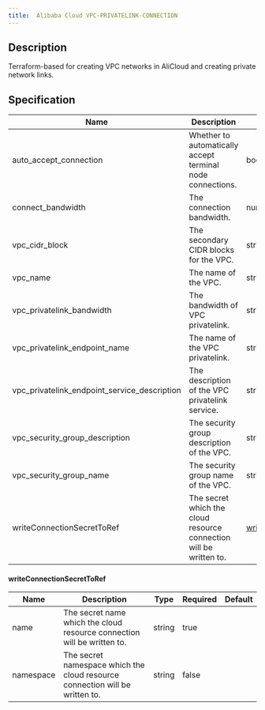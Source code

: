 ```yaml
---
title:  Alibaba Cloud VPC-PRIVATELINK-CONNECTION
---
```


## Description

Terraform-based for creating VPC networks in AliCloud and creating private network links.

## Specification


 Name | Description | Type | Required | Default 
 ------------ | ------------- | ------------- | ------------- | ------------- 
 auto_accept_connection | Whether to automatically accept terminal node connections. | bool | false |  
 connect_bandwidth | The connection bandwidth. | number | false |  
 vpc_cidr_block | The secondary CIDR blocks for the VPC. | string | false |  
 vpc_name | The name of the VPC. | string | false |  
 vpc_privatelink_bandwidth | The bandwidth of VPC privatelink. | string | false |  
 vpc_privatelink_endpoint_name | The name of the VPC privatelink. | string | false |  
 vpc_privatelink_endpoint_service_description | The description of the VPC privatelink service. | string | false |  
 vpc_security_group_description | The security group description of the VPC. | string | false |  
 vpc_security_group_name | The security group name of the VPC. | string | false |  
 writeConnectionSecretToRef | The secret which the cloud resource connection will be written to. | [writeConnectionSecretToRef](#writeConnectionSecretToRef) | false |  


#### writeConnectionSecretToRef

 Name | Description | Type | Required | Default 
 ------------ | ------------- | ------------- | ------------- | ------------- 
 name | The secret name which the cloud resource connection will be written to. | string | true |  
 namespace | The secret namespace which the cloud resource connection will be written to. | string | false |  
